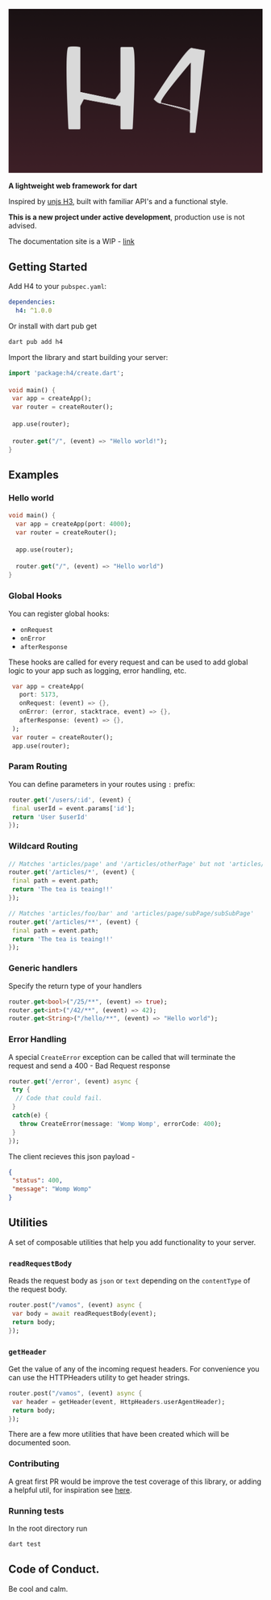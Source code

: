 ![og](/assets/H4-banner.png)

**A lightweight web framework for dart**

Inspired by [unjs H3](https://h3.unjs.io), built with familiar API's and a functional style. 

**This is a new project under active development**, production use is not advised.

The documentation site is a WIP - [link](https://h4-tau.vercel.app)

## Getting Started
Add H4 to your `pubspec.yaml`:

```yaml
dependencies:
  h4: ^1.0.0
```

Or install with dart pub get

```powershell
dart pub add h4
```

Import the library and start building your server:

```dart
import 'package:h4/create.dart';

void main() {
 var app = createApp();
 var router = createRouter();

 app.use(router);

 router.get("/", (event) => "Hello world!");
}
```

## Examples

### Hello world

```dart
void main() {
  var app = createApp(port: 4000);
  var router = createRouter();

  app.use(router);

  router.get("/", (event) => "Hello world")
}
```


### Global Hooks

You can register global hooks:

- `onRequest`
- `onError`
- `afterResponse`

These hooks are called for every request and can be used to add global logic to your app such as
logging, error handling, etc.

```dart
 var app = createApp(
   port: 5173,
   onRequest: (event) => {},
   onError: (error, stacktrace, event) => {},
   afterResponse: (event) => {},
 );
 var router = createRouter();
 app.use(router);
```


### Param Routing

You can define parameters in your routes using `:` prefix:

```dart
router.get('/users/:id', (event) {
 final userId = event.params['id'];
 return 'User $userId'
});
```

### Wildcard Routing

```dart
// Matches 'articles/page' and '/articles/otherPage' but not 'articles/page/subPage'
router.get('/articles/*', (event) {
 final path = event.path;
 return 'The tea is teaing!!'
});
```

```dart
// Matches 'articles/foo/bar' and 'articles/page/subPage/subSubPage'
router.get('/articles/**', (event) {
 final path = event.path;
 return 'The tea is teaing!!'
});
```

### Generic handlers

Specify the return type of your handlers

```dart
router.get<bool>("/25/**", (event) => true);
router.get<int>("/42/**", (event) => 42);
router.get<String>("/hello/**", (event) => "Hello world");
```


### Error Handling
A special `CreateError` exception can be called that will terminate the request and send a 400 - Bad Request
response

```dart
router.get('/error', (event) async {
 try {
  // Code that could fail.
 }
 catch(e) {
   throw CreateError(message: 'Womp Womp', errorCode: 400);
 }
});
```

The client recieves this json payload -

```json
{
 "status": 400,
 "message": "Womp Womp"
}
```


## Utilities
A set of composable utilities that help you add functionality to your server.

### `readRequestBody`

Reads the request body as `json` or `text` depending on the `contentType` of the request body.

```dart
router.post("/vamos", (event) async {
 var body = await readRequestBody(event);
 return body;
});
```

### `getHeader`

Get the value of any of the incoming request headers. For convenience you can use the HTTPHeaders
utility to get header strings.

```dart
router.post("/vamos", (event) async {
 var header = getHeader(event, HttpHeaders.userAgentHeader);
 return body;
});
```

There are a few more utilities that have been created which will be documented soon.

### Contributing

A great first PR would be improve the test coverage of this library, or adding a helpful util, for
inspiration see [here](https://h3.unjs.io/utils).

### Running tests

In the root directory run

```bash
dart test
```

## Code of Conduct.

Be cool and calm.
